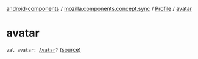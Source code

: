 [android-components](../../index.md) / [mozilla.components.concept.sync](../index.md) / [Profile](index.md) / [avatar](./avatar.md)

# avatar

`val avatar: `[`Avatar`](../-avatar/index.md)`?` [(source)](https://github.com/mozilla-mobile/android-components/blob/master/components/concept/sync/src/main/java/mozilla/components/concept/sync/OAuthAccount.kt#L331)